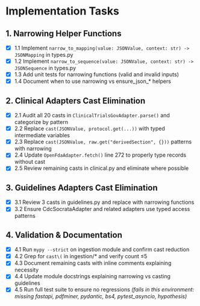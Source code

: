# Implementation Tasks

## 1. Narrowing Helper Functions

- [x] 1.1 Implement `narrow_to_mapping(value: JSONValue, context: str) -> JSONMapping` in types.py
- [x] 1.2 Implement `narrow_to_sequence(value: JSONValue, context: str) -> JSONSequence` in types.py
- [x] 1.3 Add unit tests for narrowing functions (valid and invalid inputs)
- [x] 1.4 Document when to use narrowing vs ensure_json_* helpers

## 2. Clinical Adapters Cast Elimination

- [x] 2.1 Audit all 20 casts in `ClinicalTrialsGovAdapter.parse()` and categorize by pattern
- [x] 2.2 Replace `cast(JSONValue, protocol.get(...))` with typed intermediate variables
- [x] 2.3 Replace `cast(JSONValue, raw.get("derivedSection", {}))` patterns with narrowing
- [x] 2.4 Update `OpenFdaAdapter.fetch()` line 272 to properly type records without cast
- [x] 2.5 Review remaining casts in clinical.py and eliminate where possible

## 3. Guidelines Adapters Cast Elimination

- [x] 3.1 Review 3 casts in guidelines.py and replace with narrowing functions
- [x] 3.2 Ensure CdcSocrataAdapter and related adapters use typed access patterns

## 4. Validation & Documentation

- [x] 4.1 Run `mypy --strict` on ingestion module and confirm cast reduction
- [x] 4.2 Grep for `cast\(` in ingestion/* and verify count ≤5
- [x] 4.3 Document remaining casts with inline comments explaining necessity
- [x] 4.4 Update module docstrings explaining narrowing vs casting guidelines
- [x] 4.5 Run full test suite to ensure no regressions *(fails in this environment: missing fastapi, pdfminer, pydantic, bs4, pytest_asyncio, hypothesis)*
